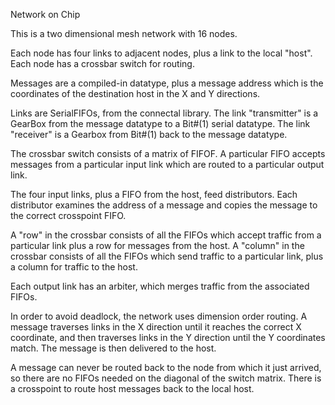 Network on Chip

This is a two dimensional mesh network with 16 nodes.

Each node has four links to adjacent nodes, plus a link to the local
"host". Each node has a crossbar switch for routing.

Messages are a compiled-in datatype, plus a message address which is
the coordinates of the destination host in the X and Y directions.

Links are SerialFIFOs, from the connectal library.  The link "transmitter"
is a GearBox from the message datatype to a Bit#(1) serial datatype.
The link "receiver" is a Gearbox from Bit#(1) back to the message
datatype.


The crossbar switch consists of a matrix of FIFOF.  A particular FIFO
accepts messages from a particular input link which are routed to a
particular output link.

The four input links, plus a FIFO from the host, feed distributors.
Each distributor examines the address of a message and copies the
message to the correct crosspoint FIFO.

A "row" in the crossbar consists of all the FIFOs which accept traffic
from a particular link plus a row for messages from the host.  A
"column" in the crossbar consists of all the FIFOs which send traffic
to a particular link, plus a column for traffic to the host.

Each output link has an arbiter, which merges traffic from the
associated FIFOs.

In order to avoid deadlock, the network uses dimension order routing.
A message traverses links in the X direction until it reaches the
correct X coordinate, and then traverses links in the Y direction
until the Y coordinates match. The message is then delivered to the
host.

A message can never be routed back to the node from which it just
arrived, so there are no FIFOs needed on the diagonal of the switch
matrix.  There is a crosspoint to route host messages back to the
local host.
